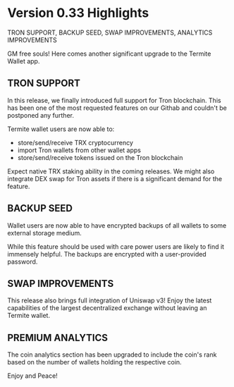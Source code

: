 # Version 0.33 Highlights

TRON SUPPORT, BACKUP SEED, SWAP IMPROVEMENTS, ANALYTICS IMPROVEMENTS

GM free souls! Here comes another significant upgrade to the Termite Wallet app.

## TRON SUPPORT

In this release, we finally introduced full support for Tron blockchain. This has been one of the most requested features on our Githab and couldn't be postponed any further.

Termite wallet users are now able to:

- store/send/receive TRX cryptocurrency
- import Tron wallets from other wallet apps
- store/send/receive tokens issued on the Tron blockchain

Expect native TRX staking ability in the coming releases. We might also integrate DEX swap for Tron assets if there is a significant demand for the feature.

## BACKUP SEED

Wallet users are now able to have encrypted backups of all wallets to some external storage medium.

While this feature should be used with care power users are likely to find it immensely helpful. The backups are encrypted with a user-provided password.

## SWAP IMPROVEMENTS

This release also brings full integration of Uniswap v3! Enjoy the latest capabilities of the largest decentralized exchange without leaving an Termite wallet.

## PREMIUM ANALYTICS

The coin analytics section has been upgraded to include the coin's rank based on the number of wallets holding the respective coin.

Enjoy and Peace!
